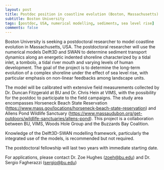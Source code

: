 ```yaml
---
layout: post
title: Postdoc position in coastline evolution (Boston, Massachusetts)
subtitle: Boston University
tags: [postdoc, USA, numerical modelling, sediments, sea level rise]
comments: false
---
```


Boston University is seeking a postdoctoral researcher to model coastline evolution in Massachusetts, USA. The postdoctoral researcher will use the numerical models Delft3D and SWAN to determine sediment transport dynamics along an energetic indented shoreline characterized by a tidal inlet, a tombolo, a tidal river mouth and varying levels of human development. The goal of the project is to determine the long-term evolution of a complex shoreline under the effect of sea level rise, with particular emphasis on non-linear feedbacks among landscape units.

The model will be calibrated with extensive field measurements collected by Dr. Duncan Fitzgerald at BU and Dr. Chris Hein at VIMS, with the possibility for the postdoc to participate to the field campaigns. The study area encompasses Horseneck Beach State Reservation (https://www.mass.gov/locations/horseneck-beach-state-reservation) and Allens Pond Wildlife Sanctuary (https://www.massaudubon.org/get-outdoors/wildlife-sanctuaries/allens-pond). This project is a collaboration between BU, VIMS, Woods Hole Group and the Buzzards Bay Coalition.

Knowledge of the Delft3D-SWAN modelling framework, particularly the integrated use of the models, is recommended but not required.

The postdoctoral fellowship will last two years with immediate starting date.

For applications, please contact Dr. Zoe Hughes (zoeh@bu.edu) and Dr. Sergio Fagherazzi (sergio@bu.edu)
